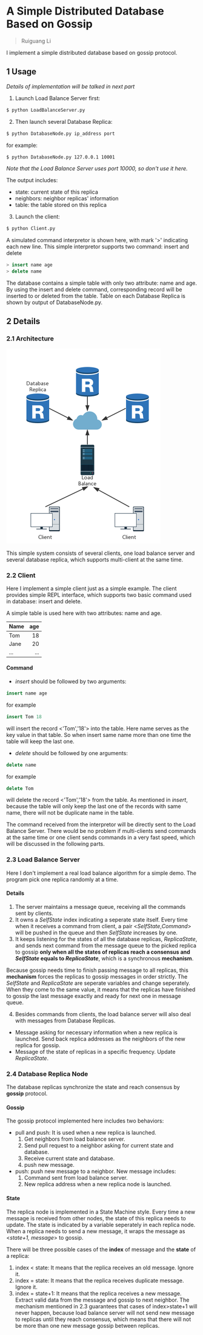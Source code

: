 # A Simple Distributed Database Based on Gossip

> Ruiguang Li

I implement a simple distributed database based on gossip protocol.

## 1 Usage
*Details of implementation will be talked in next part*

1. Launch Load Balance Server first:
```bash
$ python LoadBalanceServer.py
```

2. Then launch several Database Replica:
```bash
$ python DatabaseNode.py ip_address port
```

for example:
```bash
$ python DatabaseNode.py 127.0.0.1 10001
```
*Note that the Load Balance Server uses port 10000, so don't use it here.*

The output includes:
- state: current state of this replica
- neighbors: neighbor replicas' information
- table: the table stored on this replica

3. Launch the client:
```bash
$ python Client.py
```

A simulated command interpretor is shown here, with mark '>' indicating each new line.
This simple interpretor supports two command: insert and delete
```sql
> insert name age
> delete name
```

The database contains a simple table with only two attribute: name and age. By using the insert and delete command, corresponding record will be inserted to or deleted from the table. Table on each Database Replica is shown by output of DatabaseNode.py.

## 2 Details
### 2.1 Architecture
![architecture](./arch.png)

This simple system consists of several clients, one load balance server and several database replica, which supports multi-client at the same time.

### 2.2 Client
Here I implement a simple client just as a simple example. The client provides simple REPL interface, which supports two basic command used in database: insert and delete.

A simple table is used here with two attributes: name and age.

| Name | age | 
| - | -: | 
| Tom | 18 |
| Jane | 20 | 
| ... | ... | 

#### Command
- *insert* should be followed by two arguments: 
```sql
insert name age
```
for example
```sql
insert Tom 18
```
will insert the record <'Tom','18'> into the table. 
Here name serves as the key value in that table. So when insert same name more than one time the table will keep the last one.

- *delete* should be followed by one arguments: 
```sql
delete name
```
for example
```sql
delete Tom
```
will delete the record <'Tom','18'> from the table. As mentioned in *insert*, because the table will only keep the last one of the records with same name, there will not be duplicate name in the table.

The command received from the interpretor will be directly sent to the Load Balance Server. There would be no problem if multi-clients send commands at the same time or one client sends commands in a very fast speed, which will be discussed in the following parts.

### 2.3 Load Balance Server
Here I don't implement a real load balance algorithm for a simple demo. The program pick one replica randomly at a time.

#### Details
1. The server maintains a message queue, receiving all the commands sent by clients. 
2. It owns a *SelfState* index indicating a seperate state itself. Every time when it receives a command from client, a pair <*SelfState*,*Command*> will be pushed in the queue and then *SelfState* increases by one. 
3. It keeps listening for the states of all the database replicas, *ReplicaState*, and sends next command from the message queue to the picked replica to gossip **only when all the states of replicas reach a consensus and *SelfState* equals to *ReplicaState***, which is a synchronous **mechanism**.

Because gossip needs time to finish passing message to all replicas, this **mechanism** forces the replicas to gossip messages in order strictly. The *SelfState* and *ReplicaState* are seperate variables and change seperately. When they come to the same value, it means that the replicas have finished to gossip the last message exactly and ready for next one in message queue.

4. Besides commands from clients, the load balance server will also deal with messages from Database Replicas.
- Message asking for necessary information when a new replica is launched. Send back replica addresses as the neighbors of the new replica for gossip.
- Message of the state of replicas in a specific frequency. Update *ReplicaState*.

### 2.4 Database Replica Node
The database replicas synchronize the state and reach consensus by **gossip** protocol.

#### Gossip
The gossip protocol implemented here includes two behaviors:
- pull and push: It is used when a new replica is launched. 
    1. Get neighbors from load balance server.
    2. Send pull request to a neighbor asking for current state and database.
    3. Receive current state and database.
    4. push new message.
- push: push new message to a neighbor.
    New message includes:
    1. Command sent from load balance server.
    2. New replica address when a new replica node is launched. 

#### State
The replica node is implemented in a State Machine style. Every time a new message is received from other nodes, the state of this replica needs to update. The state is indicated by a variable seperately in each replica node. When a replica needs to send a new message, it wraps the message as <*state+1, message*> to gossip.

There will be three possible cases of the **index** of message and the **state** of a replica:
1. index < state: It means that the replica receives an old message. Ignore it.
2. index = state: It means that the replica receives duplicate message. Ignore it.
3. index = state+1: It means that the replica receives a new message. Extract valid data from the message and gossip to next neighbor.
The mechanism mentioned in 2.3 guarantees that cases of index>state+1 will never happen, because load balance server will not send new message to replicas until they reach consensus, which means that there will not be more than one new message gossip between replicas.
